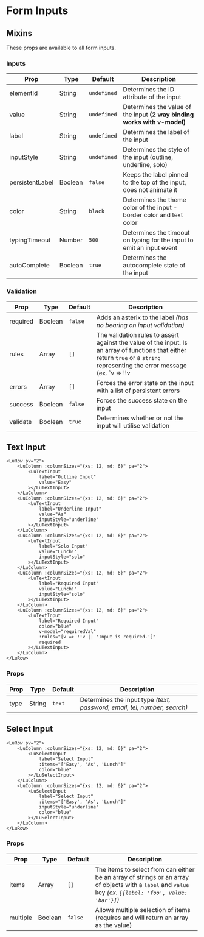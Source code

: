 # Form Inputs

## Mixins

These props are available to all form inputs.

### Inputs

| Prop             | Type     | Default      | Description
|------------------|----------|--------------|---------------
| elementId        | String   | `undefined`  | Determines the ID attribute of the input
| value            | String   | `undefined`  | Determines the value of the input **(2 way binding works with v-model)**
| label            | String   | `undefined`  | Determines the label of the input
| inputStyle       | String   | `undefined`  | Determines the style of the input (outline, underline, solo)
| persistentLabel  | Boolean  | `false`      | Keeps the label pinned to the top of the input, does not animate it
| color            | String   | `black`      | Determines the theme color of the input - border color and text color
| typingTimeout    | Number   | `500`        | Determines the timeout on typing for the input to emit an input event
| autoComplete     | Boolean  | `true`       | Determines the autocomplete state of the input

### Validation

| Prop             | Type     | Default      | Description
|------------------|----------|--------------|---------------
| required         | Boolean  | `false`      | Adds an asterix to the label _(has no bearing on input validation)_
| rules            | Array    | `[]`         | The validation rules to assert against the value of the input. Is an array of functions that either return `true` or a `string` representing the error message (ex. `v => !!v || Input is required.`).
| errors           | Array    | `[]`         | Forces the error state on the input with a list of persistent errors
| success          | Boolean  | `false`      | Forces the success state on the input
| validate         | Boolean  | `true`       | Determines whether or not the input will utilise validation

## Text Input

<ClientOnly>
<LuRow pv="2">
<LuColumn :columnSizes="{xs: 12, md: 6}" pa="2">
<LuTextInput label="Outline Input" value="Easy" color="blue"></LuTextInput>
</LuColumn>
<LuColumn :columnSizes="{xs: 12, md: 6}" pa="2">
<LuTextInput label="Underline Input" value="As" inputStyle="underline" color="blue"></LuTextInput>
</LuColumn>
<LuColumn :columnSizes="{xs: 12, md: 6}" pa="2">
<LuTextInput label="Solo Input" value="Lunch!" inputStyle="solo" color="blue"></LuTextInput>
</LuColumn>
<LuColumn :columnSizes="{xs: 12, md: 6}" pa="2">
<LuTextInput v-model="requiredVal" label="Required Input" color="blue" required :rules="[v => !!v || 'Input is required.']"></LuTextInput>
</LuColumn>
</LuRow>
</ClientOnly>

```vue
<LuRow pv="2">
    <LuColumn :columnSizes="{xs: 12, md: 6}" pa="2">
        <LuTextInput 
            label="Outline Input" 
            value="Easy"
        ></LuTextInput>
    </LuColumn>
    <LuColumn :columnSizes="{xs: 12, md: 6}" pa="2">
        <LuTextInput 
            label="Underline Input" 
            value="As" 
            inputStyle="underline"
        ></LuTextInput>
    </LuColumn>
    <LuColumn :columnSizes="{xs: 12, md: 6}" pa="2">
        <LuTextInput 
            label="Solo Input"
            value="Lunch!" 
            inputStyle="solo"
        ></LuTextInput>
    </LuColumn>
    <LuColumn :columnSizes="{xs: 12, md: 6}" pa="2">
        <LuTextInput 
            label="Required Input" 
            value="Lunch!" 
            inputStyle="solo"
        ></LuTextInput>
    </LuColumn>
    <LuColumn :columnSizes="{xs: 12, md: 6}" pa="2">
        <LuTextInput 
            label="Required Input" 
            color="blue" 
            v-model="requiredVal" 
            :rules="[v => !!v || 'Input is required.']"
            required
        ></LuTextInput>
    </LuColumn>
</LuRow>
```

### Props

| Prop             | Type     | Default      | Description
|------------------|----------|--------------|---------------
| type             | String   | `text`       | Determines the input type _(text, password, email, tel, number, search)_


## Select Input

<ClientOnly>
<LuRow pv="2">
<LuColumn :columnSizes="{xs: 12, md: 6}" pa="2">
<LuSelectInput label="Select Input" :items="['Easy', 'As', 'Lunch']" color="blue"></LuSelectInput>
</LuColumn>
<LuColumn :columnSizes="{xs: 12, md: 6}" pa="2">
<LuSelectInput label="Select Input" :items="['Easy', 'As', 'Lunch']" inputStyle="underline" color="blue"></LuSelectInput>
</LuColumn>
</LuRow>
</ClientOnly>

```vue
<LuRow pv="2">
    <LuColumn :columnSizes="{xs: 12, md: 6}" pa="2">
        <LuSelectInput 
            label="Select Input" 
            :items="['Easy', 'As', 'Lunch']" 
            color="blue"
        ></LuSelectInput>
    </LuColumn>
    <LuColumn :columnSizes="{xs: 12, md: 6}" pa="2">
        <LuSelectInput 
            label="Select Input" 
            :items="['Easy', 'As', 'Lunch']" 
            inputStyle="underline" 
            color="blue"
        ></LuSelectInput>
    </LuColumn>
</LuRow>
```

### Props
| Prop             | Type     | Default      | Description
|------------------|----------|--------------|---------------
| items            | Array    | `[]`         | The items to select from can either be an array of strings or an array of objects with a `label` and `value` key _(ex. `[{label: 'foo', value: 'bar'}]`)_
| multiple         | Boolean  | `false`      | Allows multiple selection of items (requires and will return an array as the value)


<script>
export default {
  data () {
      return {
          requiredVal: '',
      };
  },
}
</script>
